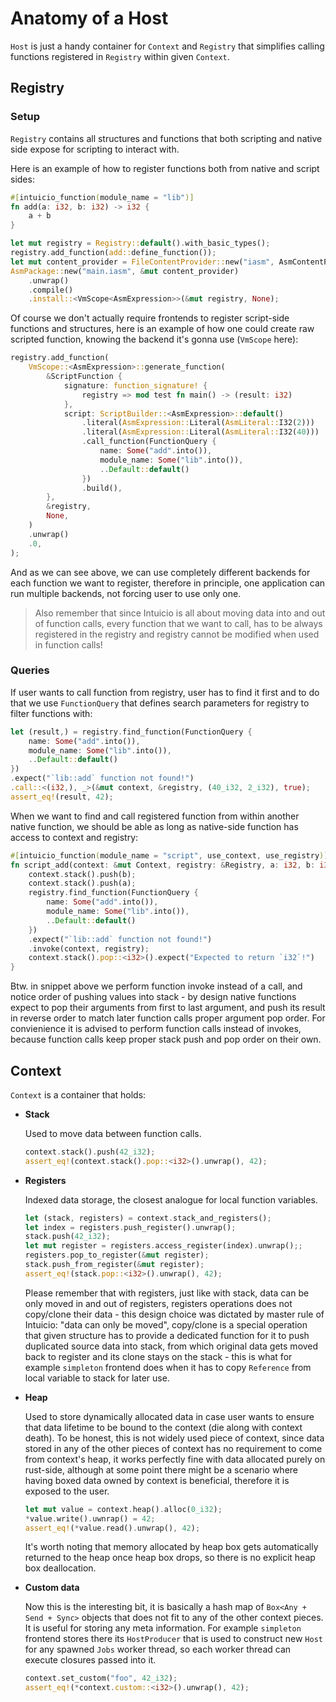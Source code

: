 # Anatomy of a Host

`Host` is just a handy container for `Context` and `Registry` that simplifies calling functions registered in `Registry` within given `Context`.

## Registry

### Setup

`Registry` contains all structures and functions that both scripting and native side expose for scripting to interact with.

Here is an example of how to register functions both from native and script sides:
```rust
#[intuicio_function(module_name = "lib")]
fn add(a: i32, b: i32) -> i32 {
    a + b
}

let mut registry = Registry::default().with_basic_types();
registry.add_function(add::define_function());
let mut content_provider = FileContentProvider::new("iasm", AsmContentParser);
AsmPackage::new("main.iasm", &mut content_provider)
    .unwrap()
    .compile()
    .install::<VmScope<AsmExpression>>(&mut registry, None);
```
Of course we don't actually require frontends to register script-side functions and structures, here is an example of how one could create raw scripted function, knowing the backend it's gonna use (`VmScope` here):
```rust
registry.add_function(
    VmScope::<AsmExpression>::generate_function(
        &ScriptFunction {
            signature: function_signature! {
                registry => mod test fn main() -> (result: i32)
            },
            script: ScriptBuilder::<AsmExpression>::default()
                .literal(AsmExpression::Literal(AsmLiteral::I32(2)))
                .literal(AsmExpression::Literal(AsmLiteral::I32(40)))
                .call_function(FunctionQuery {
                    name: Some("add".into()),
                    module_name: Some("lib".into()),
                    ..Default::default()
                })
                .build(),
        },
        &registry,
        None,
    )
    .unwrap()
    .0,
);
```
And as we can see above, we can use completely different backends for each function we want to register, therefore in principle, one application can run multiple backends, not forcing user to use only one.

> Also remember that since Intuicio is all about moving data into and out of function calls, every function that we want to call, has to be always registered in the registry and registry cannot be modified when used in function calls!

### Queries

If user wants to call function from registry, user has to find it first and to do that we use `FunctionQuery` that defines search parameters for registry to filter functions with:
```rust
let (result,) = registry.find_function(FunctionQuery {
    name: Some("add".into()),
    module_name: Some("lib".into()),
    ..Default::default()
})
.expect("`lib::add` function not found!")
.call::<(i32,), _>(&mut context, &registry, (40_i32, 2_i32), true);
assert_eq!(result, 42);
```

When we want to find and call registered function from within another native function, we should be able as long as native-side function has access to context and registry:
```rust
#[intuicio_function(module_name = "script", use_context, use_registry)]
fn script_add(context: &mut Context, registry: &Registry, a: i32, b: i32) -> i32 {
    context.stack().push(b);
    context.stack().push(a);
    registry.find_function(FunctionQuery {
        name: Some("add".into()),
        module_name: Some("lib".into()),
        ..Default::default()
    })
    .expect("`lib::add` function not found!")
    .invoke(context, registry);
    context.stack().pop::<i32>().expect("Expected to return `i32`!")
}
```
Btw. in snippet above we perform function invoke instead of a call, and notice order of pushing values into stack - by design native functions expect to pop their arguments from first to last argument, and push its result in reverse order to match later function calls proper argument pop order. For convienience it is advised to perform function calls instead of invokes, because function calls keep proper stack push and pop order on their own.

## Context

`Context` is a container that holds:
- **Stack**

    Used to move data between function calls.
    ```rust
    context.stack().push(42_i32);
    assert_eq!(context.stack().pop::<i32>().unwrap(), 42);
    ```

- **Registers**

    Indexed data storage, the closest analogue for local function variables.
    ```rust
    let (stack, registers) = context.stack_and_registers();
    let index = registers.push_register().unwrap();
    stack.push(42_i32);
    let mut register = registers.access_register(index).unwrap();;
    registers.pop_to_register(&mut register);
    stack.push_from_register(&mut register);
    assert_eq!(stack.pop::<i32>().unwrap(), 42);
    ```
    Please remember that with registers, just like with stack, data can be only moved in and out of registers, registers operations does not copy/clone their data - this design choice was dictated by master rule of Intuicio: "data can only be moved", copy/clone is a special operation that given structure has to provide a dedicated function for it to push duplicated source data into stack, from which original data gets moved back to register and its clone stays on the stack - this is what for example `simpleton` frontend does when it has to copy `Reference` from local variable to stack for later use.

- **Heap**

    Used to store dynamically allocated data in case user wants to ensure that data lifetime to be bound to the context (die along with context death). To be honest, this is not widely used piece of context, since data stored in any of the other pieces of context has no requirement to come from context's heap, it works perfectly fine with data allocated purely on rust-side, although at some point there might be a scenario where having boxed data owned by context is beneficial, therefore it is exposed to the user.
    ```rust
    let mut value = context.heap().alloc(0_i32);
    *value.write().uwnrap() = 42;
    assert_eq!(*value.read().unwrap(), 42);
    ```
    It's worth noting that memory allocated by heap box gets automatically returned to the heap once heap box drops, so there is no explicit heap box deallocation.

- **Custom data**

    Now this is the interesting bit, it is basically a hash map of `Box<Any + Send + Sync>` objects that does not fit to any of the other context pieces. It is useful for storing any meta information. For example `simpleton` frontend stores there its `HostProducer` that is used to construct new `Host` for any spawned `Jobs` worker thread, so each worker thread can execute closures passed into it.
    ```rust
    context.set_custom("foo", 42_i32);
    assert_eq!(*context.custom::<i32>().unwrap(), 42);
    ```
